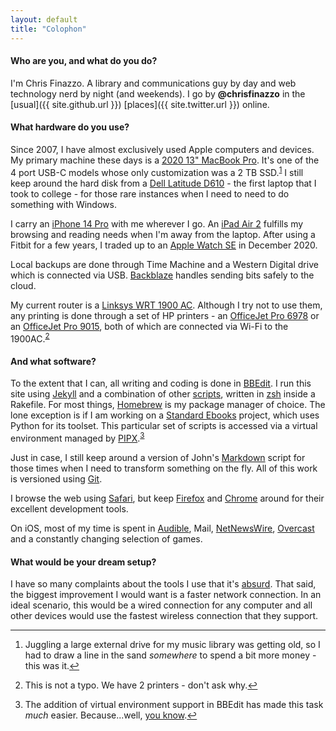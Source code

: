 ```yaml
---
layout: default
title: "Colophon"
---
```


#### Who are you, and what do you do?

I'm Chris Finazzo. A library and communications guy by day and web technology nerd by night (and weekends). I go by **@chrisfinazzo** in the [usual]({{ site.github.url }}) [places]({{ site.twitter.url }}) online.

#### What hardware do you use?

Since 2007, I have almost exclusively used Apple computers and devices. My primary machine these days is a [2020 13" MacBook Pro][]. It's one of the 4 port USB-C models whose only customization was a 2 TB SSD.<sup id="fn1-colophon"><a href="#fn1-colophon">1</a></sup> I still keep around the hard disk from a [Dell Latitude D610][] - the first laptop that I took to college - for those rare instances when I need to need to do something with Windows.

[2020 13" MacBook Pro]: http://en.wikipedia.org/wiki/MacBook_Pro#3rd_generation_.28Retina.29

[Dell Latitude D610]: http://en.wikipedia.org/wiki/Dell_Latitude#Latitude_D610

I carry an [iPhone 14 Pro][] with me wherever I go. An [iPad Air 2][] fulfills my browsing and reading needs when I'm away from the laptop. After using a Fitbit for a few years, I traded up to an [Apple Watch SE][] in December 2020.

[iPhone 14 Pro]: https://en.wikipedia.org/wiki/IPhone_14_Pro

[iPad Air 2]: http://www.apple.com/ipad-air-2/

[Apple Watch SE]: https://www.apple.com/apple-watch-se/

Local backups are done through Time Machine and a Western Digital drive which is connected via USB. [Backblaze][] handles sending bits safely to the cloud.

My current router is a [Linksys WRT 1900 AC][]. Although I try not to use them, any printing is done through a set of HP printers - an [OfficeJet Pro 6978][] or an [OfficeJet Pro 9015][], both of which are connected via Wi-Fi to the 1900AC.<sup id="fn2-colophon"><a href="#fn2-colophon">2</a></sup>

[Backblaze]: https://www.backblaze.com

[Linksys WRT 1900 AC]: https://www.linksys.com/us/p/P-WRT1900AC/

[OfficeJet Pro 6978]: https://www.hp.com/us-en/shop/pdp/hp-officejet-pro-6978-all-in-one-printer

[OfficeJet Pro 9015]: https://www.hp.com/us-en/shop/pdp/hp-officejet-pro-9015-all-in-one-printer

#### And what software?

To the extent that I can, all writing and coding is done in [BBEdit][]. I run this site using [Jekyll][] and a combination of other [scripts][], written in [zsh][] inside a Rakefile. For most things, [Homebrew][] is my package manager of choice. The lone exception is if I am working on a [Standard Ebooks][] project, which uses Python for its toolset. This particular set of scripts is accessed via a virtual environment managed by [PIPX][].<sup id="fn3-colophon"><a href="#fn3-colophon">3</a></sup>

Just in case, I still keep around a version of John's [Markdown][] script for those times when I need to transform something on the fly. All of this work is versioned using [Git][].

[BBEdit]: http://www.barebones.com/products/bbedit/

[Jekyll]: http://jekyllrb.com

[scripts]: https://github.com/chrisfinazzo/jekyll-scripts

[zsh]: http://zsh.sourceforge.net

[Homebrew]: http://brew.sh

[Standard Ebooks]: https://standardebooks.org

[PIPX]: https://github.com/pypa/pipx

[Markdown]: http://daringfireball.net/projects/downloads/Markdown_1.0.1.zip

[Git]: http://git-scm.com

I browse the web using [Safari][], but keep [Firefox][] and [Chrome][] around for their excellent development tools.

[Safari]: https://www.apple.com/safari/

[Firefox]: https://www.mozilla.org/en-US/firefox/new/

[Chrome]: https://www.google.com/intl/en/chrome/browser/

On iOS, most of my time is spent in [Audible][], Mail, [NetNewsWire][], [Overcast][] and a constantly changing selection of games.

[Audible]: https://www.audible.com

[NetNewsWire]: https://netnewswire.com

[Overcast]: https://overcast.fm

#### What would be your dream setup?

I have so many complaints about the tools I use that it's [absurd][]. That said, the biggest improvement I would want is a faster network connection. In an ideal scenario, this would be a wired connection for any computer and all other devices would use the fastest wireless connection that they support.

[absurd]: http://arstechnica.com/staff/2009/05/hypercritical/

<hr />

<div class="footnotes">
  <ol>
    <li id="fn1-colophon">
      <p>Juggling a large external drive for my music library was getting old, so I had to draw a line in the sand <i>somewhere</i> to spend a bit more money - this was it.<a href="#fn1-colophon" class="footnoteBackLink" title="Jump back to footnote 1 in the text.">↩</a></p>
    </li>
    <li id="fn2-colophon">
      <p>This is not a typo. We have 2 printers - don't ask why.<a href="#fn2-colophon" class="footnoteBackLink" title="Jump back to footnote 2 in the text.">↩</a></p>
    </li>
    <li id="fn3-colophon">
      <p>The addition of virtual environment support in BBEdit has made this task <i>much</i> easier. Because...well, <a href="https://xkcd.com/1987/">you know</a>.<a href="#fn3-colophon" class="footnoteBackLink" title="Jump back to footnote 3 in the text.">↩</a></p>
    </li>
  </ol>
</div>
